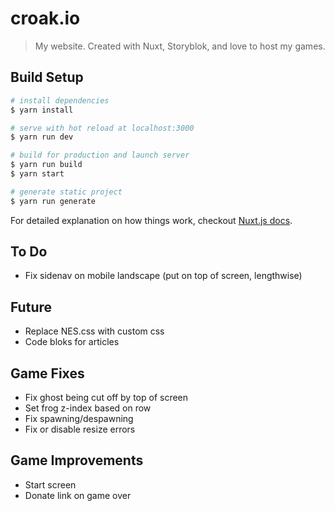 # croak.io

> My website. Created with Nuxt, Storyblok, and love to host my games.

## Build Setup

``` bash
# install dependencies
$ yarn install

# serve with hot reload at localhost:3000
$ yarn run dev

# build for production and launch server
$ yarn run build
$ yarn start

# generate static project
$ yarn run generate
```

For detailed explanation on how things work, checkout [Nuxt.js docs](https://nuxtjs.org).

## To Do

* Fix sidenav on mobile landscape (put on top of screen, lengthwise)

## Future

* Replace NES.css with custom css
* Code bloks for articles

## Game Fixes

* Fix ghost being cut off by top of screen
* Set frog z-index based on row
* Fix spawning/despawning
* Fix or disable resize errors

## Game Improvements

* Start screen
* Donate link on game over